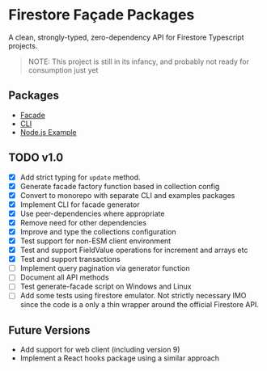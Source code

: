 # Firestore Façade Packages

A clean, strongly-typed, zero-dependency API for Firestore Typescript projects.

> NOTE: This project is still in its infancy, and probably not ready for
> consumption just yet

## Packages

- [Facade](./packages/facade/README.md)
- [CLI](./packages/cli/README.md)
- [Node.js Example](./packages/example-nodejs/README.md)

## TODO v1.0

- [x] Add strict typing for `update` method.
- [x] Generate facade factory function based in collection config
- [x] Convert to monorepo with separate CLI and examples packages
- [x] Implement CLI for facade generator
- [x] Use peer-dependencies where appropriate
- [x] Remove need for other dependencies
- [x] Improve and type the collections configuration
- [x] Test support for non-ESM client environment
- [x] Test and support FieldValue operations for increment and arrays etc
- [x] Test and support transactions
- [ ] Implement query pagination via generator function
- [ ] Document all API methods
- [ ] Test generate-facade script on Windows and Linux
- [ ] Add some tests using firestore emulator. Not strictly necessary IMO since
      the code is a only a thin wrapper around the official Firestore API.

## Future Versions

- Add support for web client (including version 9)
- Implement a React hooks package using a similar approach
